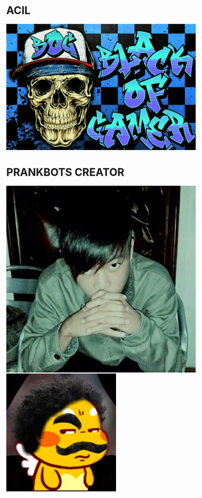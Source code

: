 # ACIL
![Prankbots](1517755351261.jpg)
# PRANKBOTS CREATOR
![Prankbots](1513477232981.jpg)![Prankbots](PicsArt_08-13-12.44.37.jpg)

